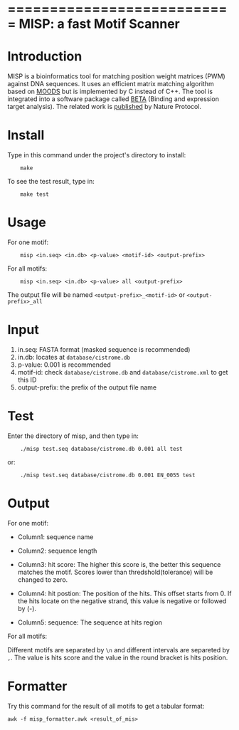 ===========================
 MISP: a fast Motif Scanner
===========================


Introduction
===========

MISP is a bioinformatics tool for matching position weight matrices (PWM) against DNA sequences. It uses an efficient matrix matching algorithm based on [MOODS](https://www.cs.helsinki.fi/group/pssmfind/) but is implemented by C instead of C++. The tool is integrated into a software package called [BETA](http://cistrome.org/BETA/) (Binding and expression target analysis). The related work is [published](http://www.nature.com/nprot/journal/v8/n12/full/nprot.2013.150.html) by Nature Protocol.


Install
=======


Type in this command under the project's directory to install:
```
    make
```

To see the test result, type in:
```
    make test
```


Usage
=====

For one motif:

```
    misp <in.seq> <in.db> <p-value> <motif-id> <output-prefix>
```


For all motifs:

```
    misp <in.seq> <in.db> <p-value> all <output-prefix>
```
    
The output file will be named `<output-prefix>_<motif-id>` or `<output-prefix>_all`

Input
=====

1. in.seq:   FASTA format (masked sequence is recommended)
2. in.db:    locates at `database/cistrome.db`
3. p-value:  0.001 is recommended
4. motif-id: check `database/cistrome.db` and `database/cistrome.xml` to get this ID
5. output-prefix: the prefix of the output file name

Test
====

Enter the directory of misp, and then type in:

```
    ./misp test.seq database/cistrome.db 0.001 all test
```

or:

```
    ./misp test.seq database/cistrome.db 0.001 EN_0055 test
```
    
Output
======

For one motif:

* Column1: sequence name
    
* Column2: sequence length
    
* Column3: hit score:
    The higher this score is, the better this sequence matches the motif.
    Scores lower than thredshold(tolerance) will be changed to zero.

* Column4: hit postion:
    The position of the hits. This offset starts from 0. If the hits locate on the negative strand, this value is negative or followed by (-).

* Column5: sequence:
    The sequence at hits region

For all motifs:

Different motifs are separated by `\n` and different intervals are separeted by `,`.
The value is hits score and the value in the round bracket is hits position.

Formatter
=========

Try this command for the result of all motifs to get a tabular format:

```
awk -f misp_formatter.awk <result_of_mis>
```
